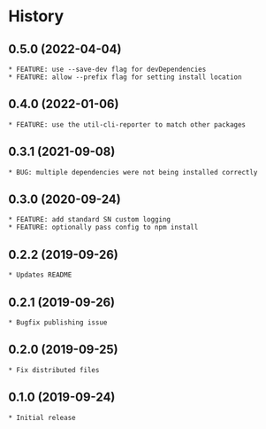 # History

## 0.5.0 (2022-04-04)
    * FEATURE: use --save-dev flag for devDependencies
    * FEATURE: allow --prefix flag for setting install location

## 0.4.0 (2022-01-06)
    * FEATURE: use the util-cli-reporter to match other packages

## 0.3.1 (2021-09-08)
    * BUG: multiple dependencies were not being installed correctly

## 0.3.0 (2020-09-24)
    * FEATURE: add standard SN custom logging
	* FEATURE: optionally pass config to npm install

## 0.2.2 (2019-09-26)
    * Updates README

## 0.2.1 (2019-09-26)
    * Bugfix publishing issue

## 0.2.0 (2019-09-25)
    * Fix distributed files

## 0.1.0 (2019-09-24)
    * Initial release
